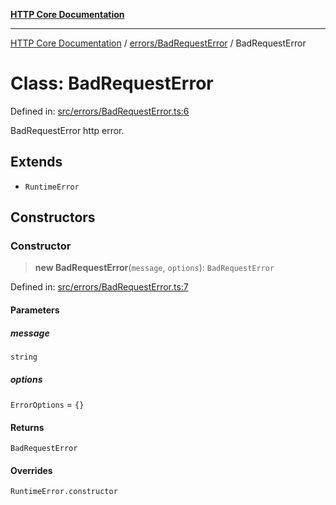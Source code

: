 [**HTTP Core Documentation**](../../../README.md)

***

[HTTP Core Documentation](../../../README.md) / [errors/BadRequestError](../README.md) / BadRequestError

# Class: BadRequestError

Defined in: [src/errors/BadRequestError.ts:6](https://github.com/stonemjs/http-core/blob/38177eda1505fdb30323b11ec31ef2a0f0840267/src/errors/BadRequestError.ts#L6)

BadRequestError http error.

## Extends

- `RuntimeError`

## Constructors

### Constructor

> **new BadRequestError**(`message`, `options`): `BadRequestError`

Defined in: [src/errors/BadRequestError.ts:7](https://github.com/stonemjs/http-core/blob/38177eda1505fdb30323b11ec31ef2a0f0840267/src/errors/BadRequestError.ts#L7)

#### Parameters

##### message

`string`

##### options

`ErrorOptions` = `{}`

#### Returns

`BadRequestError`

#### Overrides

`RuntimeError.constructor`
